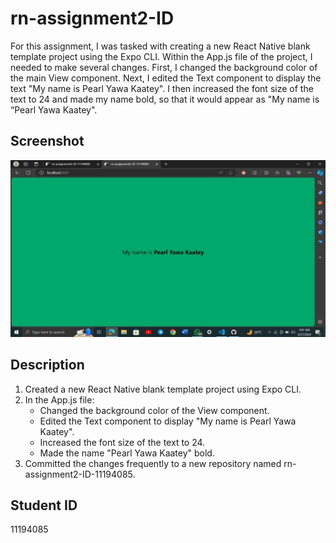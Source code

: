 # rn-assignment2-ID

   For this assignment, I was tasked with creating a new React Native blank template project using the Expo CLI. Within the App.js file of the project, I needed to make several changes. First, I changed the background color of the main View component. Next, I edited the Text component to display the text "My name is Pearl Yawa Kaatey". I then increased the font size of the text to 24 and made my name bold, so that it would appear as "My name is “Pearl Yawa Kaatey".

## Screenshot

![Screenshot of the application](./screenshot.jpg)

## Description

1. Created a new React Native blank template project using Expo CLI.
2. In the App.js file:
   - Changed the background color of the View component.
   - Edited the Text component to display "My name is Pearl Yawa Kaatey".
   - Increased the font size of the text to 24.
   - Made the name "Pearl Yawa Kaatey" bold.
3. Committed the changes frequently to a new repository named rn-assignment2-ID-11194085.

## Student ID

11194085